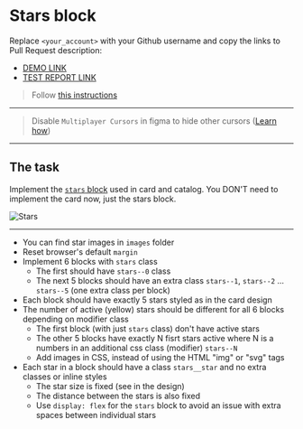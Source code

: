 # Stars block
Replace `<your_account>` with your Github username and copy the links to Pull Request description:
- [DEMO LINK](https://nosovandriy.github.io/layout_stars/)
- [TEST REPORT LINK](https://nosovandriy.github.io/layout_stars/report/html_report/)

> Follow [this instructions](https://github.com/mate-academy/layout_task-guideline#how-to-solve-the-layout-tasks-on-github)
___

> Disable `Multiplayer Cursors` in figma to hide other cursors ([Learn how](https://mate-academy.github.io/layout_task-guideline/figma.html#multiplayer-cursors))
___

## The task
Implement the [`stars` block](https://www.figma.com/file/euXjY316CHKYkPRO1K0kjLsF/Moyo-Catalog?node-id=11325%3A2961) used in card and catalog.
You DON'T need to implement the card now, just the stars block.

![Stars](./reference/stars.png)
___

- You can find star images in `images` folder
- Reset browser's default `margin`
- Implement 6 blocks with `stars` class
  - The first should have `stars--0` class
  - The next 5 blocks should have an extra class `stars--1`, `stars--2` ... `stars--5` (one extra class per block)
- Each block should have exactly 5 stars styled as in the card design
- The number of active (yellow) stars should be different for all 6 blocks depending on modifier class
  - The first block (with just `stars` class) don't have active stars
  - The other 5 blocks have exactly N fisrt stars active where N is a numbers in an additional css class (modifier) `stars--N`
  - Add images in CSS, instead of using the HTML "img" or "svg" tags
- Each star in a block should have a class `stars__star` and no extra classes or inline styles
  - The star size is fixed (see in the design)
  - The distance between the stars is also fixed 
  - Use `display: flex` for the `stars` block to avoid an issue with extra spaces between individual stars
